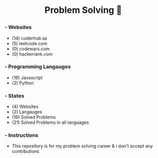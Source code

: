 # <p align="center">Problem Solving :brain:</p>

### - Websites

- (14) coderhub.sa
- (5) leetcode.com
- (0) codewars.com
- (0) hackerrank.com

### - Programming Langauges

- (19) Javascript
- (2) Python

### - States

- (4) Websites
- (2) Langauges
- (19) Solved Problems
- (21) Solved Problems in all languages

### - Instructions

- This repository is for my problem solving career & i don't accept any contributions
